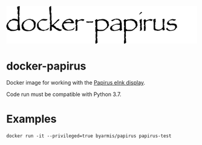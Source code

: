 ![docker-papirus](papirus.png)

# docker-papirus

Docker image for working with the [Papirus eInk display](https://www.adafruit.com/product/3335).

Code run must be compatible with Python 3.7.

# Examples
`docker run -it --privileged=true byarmis/papirus papirus-test`

